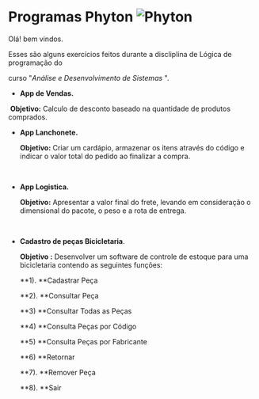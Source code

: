 # Programas Phyton ![Phyton](https://www.python.org/static/img/python-logo.png)

Olá! bem vindos.

Esses são alguns exercícios feitos durante a discliplina de Lógica de programação do 

curso "_Análise e Desenvolvimento de Sistemas_ ".



- **App de Vendas.**

​      **Objetivo:**  Calculo de desconto baseado na quantidade de produtos comprados.



- **App Lanchonete.**

  **Objetivo:** Criar um cardápio, armazenar os itens através do código e indicar o valor total do pedido ao finalizar a compra.

  ​

- **App Logistica.**

  **Objetivo:** Apresentar a valor final do frete, levando em consideração o dimensional do pacote, o peso e a rota de entrega.

  ​

- **Cadastro de peças Bicicletaria**.

  **Objetivo :** Desenvolver um software de controle de estoque para uma bicicletaria contendo as seguintes funções:

  **1).   **Cadastrar Peça

  **2).   **Consultar Peça

  **3)   **Consultar Todas as Peças

  **4)   **Consulta Peças por Código

  **5)   **Consulta Peças por Fabricante

  **6)   **Retornar 

  **7).   **Remover Peça

  **8).   **Sair